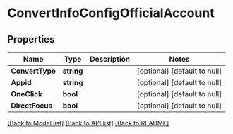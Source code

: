 # ConvertInfoConfigOfficialAccount

## Properties
Name | Type | Description | Notes
------------ | ------------- | ------------- | -------------
**ConvertType** | **string** |  | [optional] [default to null]
**Appid** | **string** |  | [optional] [default to null]
**OneClick** | **bool** |  | [optional] [default to null]
**DirectFocus** | **bool** |  | [optional] [default to null]

[[Back to Model list]](../README.md#documentation-for-models) [[Back to API list]](../README.md#documentation-for-api-endpoints) [[Back to README]](../README.md)


